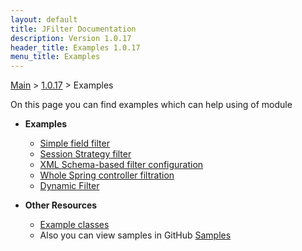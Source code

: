 ```yaml
---
layout: default
title: JFilter Documentation
description: Version 1.0.17
header_title: Examples 1.0.17
menu_title: Examples
---
```


[Main](../../index.MD) > [1.0.17](../index.MD) > Examples

On this page you can find examples which can help using of module

* **Examples**
  * [Simple field filter](filter-field/index.MD)
  * [Session Strategy filter](filter-strategy/index.MD) 
  * [XML Schema-based filter configuration](filter-file/index.MD)
  * [Whole Spring controller filtration](filter-controller/index.MD)
  * [Dynamic Filter](filter-dynamic/index.MD)

* **Other Resources** 
  * [Example classes](./example-classes/index.MD)
  * Also you can view samples in GitHub [Samples](https://github.com/rkonovalov/jfilter-samples)